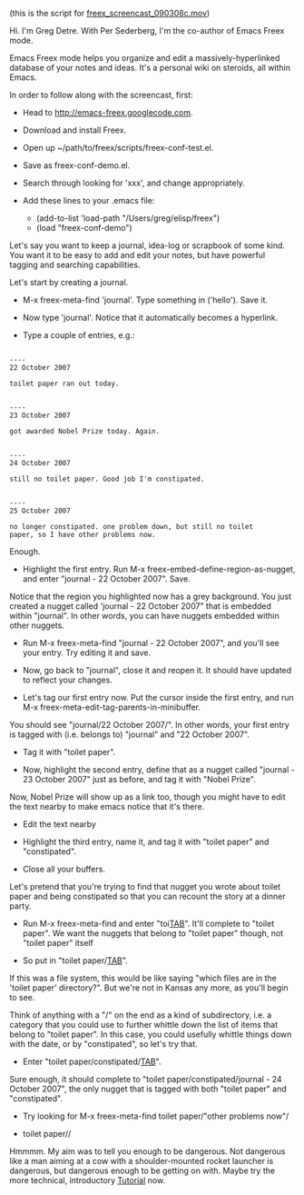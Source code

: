 (this is the script for [freex\_screencast\_090308c.mov](http://emacs-freex.googlecode.com/files/freex_screencast_090308c.mov))

Hi. I'm Greg Detre. With Per Sederberg, I'm the co-author of Emacs Freex mode.

Emacs Freex mode helps you organize and edit a massively-hyperlinked database of your notes and ideas. It's a personal wiki on steroids, all within Emacs.

In order to follow along with the screencast, first:

  * Head to http://emacs-freex.googlecode.com.

  * Download and install Freex.

  * Open up ~/path/to/freex/scripts/freex-conf-test.el.

  * Save as freex-conf-demo.el.

  * Search through looking for 'xxx', and change appropriately.

  * Add these lines to your .emacs file:
    * (add-to-list 'load-path "/Users/greg/elisp/freex")
    * (load "freex-conf-demo")

Let's say you want to keep a journal, idea-log or scrapbook of some kind. You want it to be easy to add and edit your notes, but have powerful tagging and searching capabilities.

Let's start by creating a journal.

  * M-x freex-meta-find 'journal'. Type something in ('hello'). Save it.

  * Now type 'journal'. Notice that it automatically becomes a hyperlink.

  * Type a couple of entries, e.g.:

```

----
22 October 2007

toilet paper ran out today.


----
23 October 2007

got awarded Nobel Prize today. Again.


----
24 October 2007

still no toilet paper. Good job I'm constipated.


----
25 October 2007

no longer constipated. one problem down, but still no toilet
paper, so I have other problems now.
```

Enough.

  * Highlight the first entry. Run M-x freex-embed-define-region-as-nugget, and enter "journal - 22 October 2007". Save.

Notice that the region you highlighted now has a grey background. You just created a nugget called 'journal - 22 October 2007" that is embedded within "journal". In other words, you can have nuggets embedded within other nuggets.

  * Run M-x freex-meta-find "journal - 22 October 2007", and you'll see your entry. Try editing it and save.

  * Now, go back to "journal", close it and reopen it. It should have updated to reflect your changes.

  * Let's tag our first entry now. Put the cursor inside the first entry, and run M-x freex-meta-edit-tag-parents-in-minibuffer.

You should see "journal/22 October 2007/". In other words, your first entry is tagged with (i.e. belongs to) "journal" and "22 October 2007".

  * Tag it with "toilet paper".

  * Now, highlight the second entry, define that as a nugget called "journal - 23 October 2007" just as before, and tag it with "Nobel Prize".

Now, Nobel Prize will show up as a link too, though you might have to edit the text nearby to make emacs notice that it's there.

  * Edit the text nearby

  * Highlight the third entry, name it, and tag it with "toilet paper" and "constipated".

  * Close all your buffers.

Let's pretend that you're trying to find that nugget you wrote about toilet paper and being constipated so that you can recount the story at a dinner party.

  * Run M-x freex-meta-find and enter "toi[TAB](TAB.md)". It'll complete to "toilet paper". We want the nuggets that belong to "toilet paper" though, not "toilet paper" itself

  * So put in "toilet paper/[TAB](TAB.md)".

If this was a file system, this would be like saying "which files are in the 'toilet paper' directory?". But we're not in Kansas any more, as you'll begin to see.

Think of anything with a "/" on the end as a kind of subdirectory, i.e. a category that you could use to further whittle down the list of items that belong to "toilet paper". In this case, you could usefully whittle things down with the date, or by "constipated", so let's try that.

  * Enter "toilet paper/constipated/[TAB](TAB.md)".

Sure enough, it should complete to "toilet paper/constipated/journal - 24 October 2007", the only nugget that is tagged with both "toilet paper" and "constipated".

  * Try looking for M-x freex-meta-find toilet paper/"other problems now"/

  * toilet paper//

Hmmmm. My aim was to tell you enough to be dangerous. Not dangerous like a man aiming at a cow with a shoulder-mounted rocket launcher is dangerous, but dangerous enough to be getting on with. Maybe try the more technical, introductory [Tutorial](Tutorial.md) now.